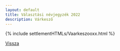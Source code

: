 ```yaml
---
layout: default
title: Választási névjegyzék 2022
description: Várkesző
---
```


{% include settlementHTMLs/Vaarkeszooxx.html %}

[Vissza](../)